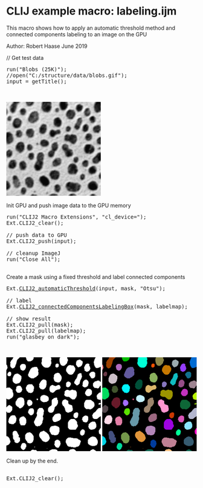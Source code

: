 

# CLIJ example macro: labeling.ijm

This macro shows how to apply an automatic 
threshold method and connected components labeling
to an image on the GPU

Author: Robert Haase
June 2019


// Get test data

<pre class="highlight">
run("Blobs (25K)");
//open("C:/structure/data/blobs.gif");
input = getTitle();


</pre>
<a href="image_1587210890936.png"><img src="image_1587210890936.png" width="250" alt="blobs.gif"/></a>

Init GPU
 and push image data to the GPU memory

<pre class="highlight">
run("CLIJ2 Macro Extensions", "cl_device=");
Ext.CLIJ2_clear();

// push data to GPU
Ext.CLIJ2_push(input);

// cleanup ImageJ
run("Close All");

</pre>

Create a mask using a fixed threshold and label connected components

<pre class="highlight">
Ext.<a href="https://clij.github.io/clij2-docs/reference_automaticThreshold">CLIJ2_automaticThreshold</a>(input, mask, "Otsu");

// label
Ext.<a href="https://clij.github.io/clij2-docs/reference_connectedComponentsLabelingBox">CLIJ2_connectedComponentsLabelingBox</a>(mask, labelmap);

// show result
Ext.CLIJ2_pull(mask);
Ext.CLIJ2_pull(labelmap);
run("glasbey on dark");


</pre>
<a href="image_1587210894992.png"><img src="image_1587210894992.png" width="250" alt="CLIJ2_automaticThreshold_result1"/></a>
<a href="image_1587210895025.png"><img src="image_1587210895025.png" width="250" alt="CLIJ2_connectedComponentsLabelingBox_result2"/></a>

Clean up by the end.

<pre class="highlight">

Ext.CLIJ2_clear();



</pre>



</pre>
</pre>
